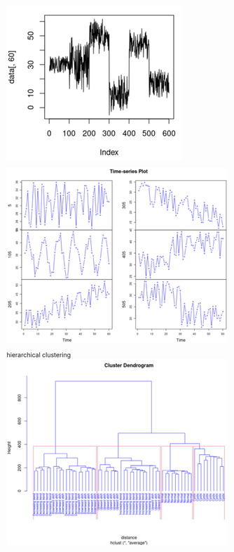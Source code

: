 

![alt text](image.png)

![alt text](image-1.png)

hierarchical clustering
![alt text](image-2.png)
